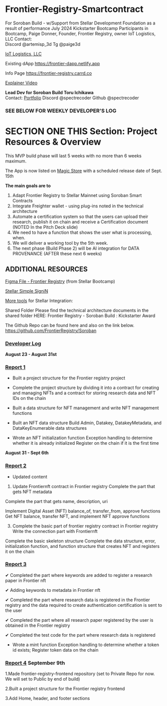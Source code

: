 # Frontier-Registry-Smartcontract

For Soroban Build - w/Support from Stellar Development Foundation as a result of performance July 2024 Kickstarter Bootcamp
Participants in Bootcamp, Paige Donner, Founder, Frontier Registry, owner IoT Logistics, LLC 
Contact:  
Discord @artemisp_3d   Tg @paige3d

[IoT Logistics, LLC](https://iotlogistics.international) 

Existing dApp   https://frontier-dapp.netlify.app

Info Page  https://frontier-registry.carrd.co  

[Explainer Video](https://www.youtube.com/watch?v=lAxw35kjUzI)


**Lead Dev for Soroban Build Toru Ichikawa**  
Contact:  [Portfolio](https://spectrecoder.vercel.app)   Discord @spectrecoder
Github @spectrecoder 


### **SEE BELOW FOR WEEKLY DEVELOPER'S LOG**

# **SECTION ONE** THIS Section:  Project Resources & Overview 

This MVP build phase will last 5 weeks with no more than 6 weeks maximum.

The App is now listed on  [Magic Store](https://magic.store/app/frontier-registry) with a scheduled release date of Sept. 15th


**The main goals are to**
1. Adapt Frontier Registry to Stellar Mainnet using Soroban Smart Contracts
2. Integrate Freighter wallet - using plug-ins noted in the technical architecture
3. Automate a certification system so that the users can upload their research, publish it on chain
and receive a Certification document (NOTED In the Pitch Deck slide)
4. We need to have a function that shows the user what is processing, when.
5. We will deliver a working tool by the 5th week.
6. The next phase (Build Phase 2) will be AI integration for DATA PROVENANCE (AFTER these next 6 weeks)


## **ADDITIONAL RESOURCES**

 [Figma File - Frontier Registry](https://www.figma.com/board/iha5vwoCzCyAkxXQXp13rs/Frontier-Registry-x-STELLAR-StartUp-Camp?node-id=0-1) (from Stellar Bootcamp)


 [Stellar Simple SigniN](https://github.com/bigger-tech/simple-stellar-signer)

[More tools](https://stellar-startup-camp.biggertech.co/fundamentals-of-integrating-with-stellar/tools-and-resources) for Stellar Integration:


Shared Folder
Please find the technical architecture documents in the shared folder HERE:
Frontier Registry - Soroban Build : Kickstarter Award

The Github Repo can be found here and also on the link below.
https://github.com/FrontierRegistry/Soroban






### <ins>Developer Log</ins> 

**August 23 - August 31st** 


### <ins>Report 1</ins> 

- Built a project structure for the Frontier registry project
  
- Complete the project structure by dividing it into a contract for
creating and managing NFTs and a contract for storing research data
and NFT IDs on the chain

- Built a data structure for NFT management and write NFT management functions
  
- Built an NFT data structure Build Admin, Datakey, DatakeyMetadata,
and DataKeyEnumerable data structures

- Wrote an NFT initialization function Exception handling to determine
whether it is already initialized Register on the chain if it is the
first time


**August 31 - Sept 6th**

### <ins>Report 2</ins> 

- Updated content
1. Update Frontiernft contract in Frontier registry
Complete the part that gets NFT metadata

Complete the part that gets name, description, uri

Implement Digital Asset (NFT) balance_of, transfer_from, approve functions
Get NFT balance, transfer NFT, and implement NFT approve functions

3. Complete the basic part of frontier registry contract in Frontier registry
Write the connection part with Frontiernft

Complete the basic skeleton structure
Complete the data structure, error, initialization function, and function structure that creates NFT and registers it on the chain


### <ins>Report 3</ins> 

 ✔ Completed the part where keywords are added to register a research
paper in Frontier nft

 ✔ Adding keywords to metadata in Frontier nft
 
 ✔ Completed the part where research data is registered in the
 Frontier registry and the data required to create authentication
certification is sent to the user

 ✔ Completed the part where all research paper registered by the user
is obtained in the Frontier registry

 ✔ Completed the test code for the part where research data is registered

- Wrote a mint function Exception handling to determine whether a
token id exists; Register token data on the chain



### <ins>Report 4</ins> September 9th

1.Made frontier-registry-frontend repository (set to Private Repo for now. We will set to Public by end of build)

2.Built a project structure for the Frontier registry frontend 

3.Add Home, header, and footer sections  



